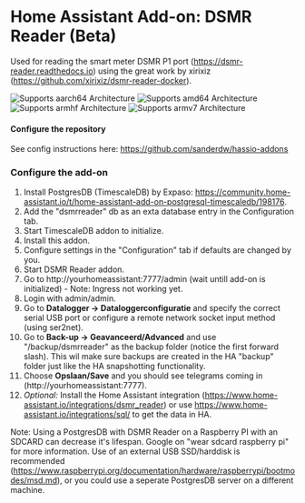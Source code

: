 # Home Assistant Add-on: DSMR Reader (Beta)

Used for reading the smart meter DSMR P1 port (https://dsmr-reader.readthedocs.io) using the great work by xirixiz (https://github.com/xirixiz/dsmr-reader-docker).

![Supports aarch64 Architecture][aarch64-shield] ![Supports amd64 Architecture][amd64-shield] ![Supports armhf Architecture][armhf-shield] ![Supports armv7 Architecture][armv7-shield]

[aarch64-shield]: https://img.shields.io/badge/aarch64-yes-green.svg
[amd64-shield]: https://img.shields.io/badge/amd64-yes-green.svg
[armhf-shield]: https://img.shields.io/badge/armhf-yes-green.svg
[armv7-shield]: https://img.shields.io/badge/armv7-yes-green.svg

#### Configure the repository

See config instructions here: https://github.com/sanderdw/hassio-addons

### Configure the add-on

1. Install PostgresDB (TimescaleDB) by Expaso: https://community.home-assistant.io/t/home-assistant-add-on-postgresql-timescaledb/198176.
2. Add the "dsmrreader" db as an exta database entry in the Configuration tab.
3. Start TimescaleDB addon to initialize.
4. Install this addon.
5. Configure settings in the "Configuration" tab if defaults are changed by you.
6. Start DSMR Reader addon.
7. Go to http://yourhomeassistant:7777/admin (wait untill add-on is initialized) - Note: Ingress not working yet.
8. Login with admin/admin.
9. Go to **Datalogger -> Dataloggerconfiguratie** and specify the correct serial USB port or configure a remote network socket input method (using ser2net).
10. Go to **Back-up -> Geavanceerd/Advanced** and use "/backup/dsmrreader" as the backup folder (notice the first forward slash). This wil make sure backups are created in the HA "backup" folder just like the HA snapshotting functionality.
11. Choose **Opslaan/Save** and you should see telegrams coming in (http://yourhomeassistant:7777).
12. _Optional:_ Install the Home Assistant integration (https://www.home-assistant.io/integrations/dsmr_reader) or use https://www.home-assistant.io/integrations/sql/ to get the data in HA.

Note: Using a PostgresDB with DSMR Reader on a Raspberry PI with an SDCARD can decrease it's lifespan. Google on "wear sdcard raspberry pi" for more information. 
Use of an external USB SSD/harddisk is recommended (https://www.raspberrypi.org/documentation/hardware/raspberrypi/bootmodes/msd.md), or you could use a seperate PostgresDB server on a different machine.

